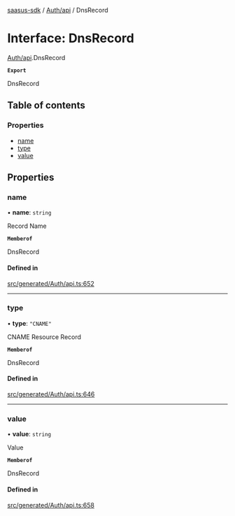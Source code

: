 [saasus-sdk](../README.md) / [Auth/api](../modules/Auth_api.md) / DnsRecord

# Interface: DnsRecord

[Auth/api](../modules/Auth_api.md).DnsRecord

**`Export`**

DnsRecord

## Table of contents

### Properties

- [name](Auth_api.DnsRecord.md#name)
- [type](Auth_api.DnsRecord.md#type)
- [value](Auth_api.DnsRecord.md#value)

## Properties

### name

• **name**: `string`

Record Name

**`Memberof`**

DnsRecord

#### Defined in

[src/generated/Auth/api.ts:652](https://github.com/saasus-platform/saasus-sdk-javascript/blob/2c78b0a/src/generated/Auth/api.ts#L652)

___

### type

• **type**: ``"CNAME"``

CNAME Resource Record

**`Memberof`**

DnsRecord

#### Defined in

[src/generated/Auth/api.ts:646](https://github.com/saasus-platform/saasus-sdk-javascript/blob/2c78b0a/src/generated/Auth/api.ts#L646)

___

### value

• **value**: `string`

Value

**`Memberof`**

DnsRecord

#### Defined in

[src/generated/Auth/api.ts:658](https://github.com/saasus-platform/saasus-sdk-javascript/blob/2c78b0a/src/generated/Auth/api.ts#L658)
